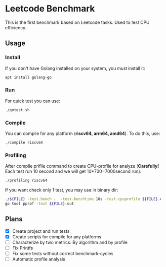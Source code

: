 # Leetcode Benchmark
This is the first benchmark based on Leetcode tasks. Used to test CPU efficiency.

## Usage

### Install
If you don't have Golang installed on your system, you must install it:

```bash
apt install golang-go
```

### Run
For quick test you can use:

```bash
./gotest.sh
```

### Compile
You can compile for any platform (**riscv64, arm64, amd64**). To do this, use:

```bash
./compile riscv64
```

### Profiling
After compile prifile command to create CPU-profile for analyze (**Carefully!** Each test run 10 second and we will get 10*700=7000second run).
```bash
./profiling riscv64
```
If you want check only 1 test, you may use in binary dir:
```bash
./${FILE} -test.bench .  -test.benchtime 10s -test.cpuprofile ${FILE}.out
go tool pprof -text ${FILE}.out
```

 
## Plans
- [x] Create project and run tests
- [x] Create scripts for compile for any platforms
- [ ] Characterize by two metrics: By algorithm and by profile 
- [ ] Fix Printfs
- [ ] Fix some tests without correct benchmark-cycles
- [ ] Automatic profile analysis
